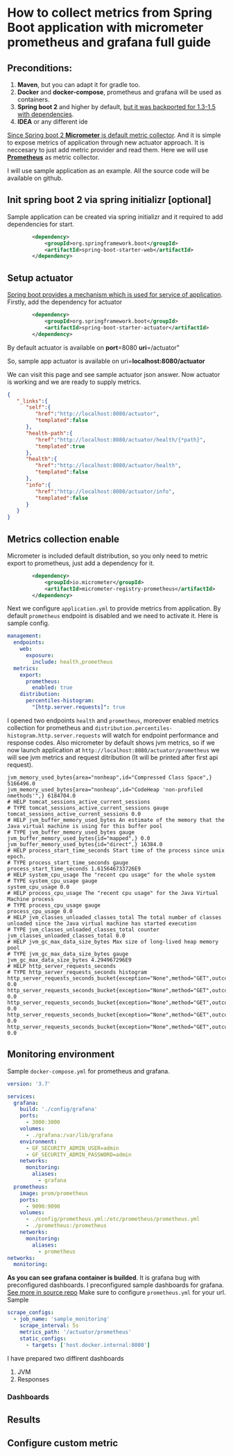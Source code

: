 # How to collect metrics from Spring Boot application with micrometer prometheus and grafana full guide

## Preconditions:
1. __Maven__, but you can adapt it for gradle too.
2. __Docker__ and __docker-compose__, prometheus and grafana will be used as containers.
3. __Spring boot 2__ and higher by default, [but it was backported for 1.3-1.5 with dependencies](https://spring.io/blog/2018/03/16/micrometer-spring-boot-2-s-new-application-metrics-collector#what-is-it).
4. __IDEA__ or any different ide

[Since Spring boot 2 __Micrometer__ is default metric collector](https://spring.io/blog/2018/03/16/micrometer-spring-boot-2-s-new-application-metrics-collector). 
And it is simple to expose metrics of application through new actuator approach. It is neccesary to just add metric provider and read them. Here we will use [__Prometheus__](https://prometheus.io/) as metric collector. 

I will use sample application as an example. All the source code will be available on github.

## Init spring boot 2 via spring initializr [optional]
Sample application can be created via spring initializr and it required to add dependencies for start.
```xml
        <dependency>
            <groupId>org.springframework.boot</groupId>
            <artifactId>spring-boot-starter-web</artifactId>
        </dependency>
```

## Setup actuator
[Spring boot provides a mechanism which is used for service of application](https://docs.spring.io/spring-boot/docs/current/reference/html/production-ready-features.html).
Firstly, add the dependency for actuator
```xml
        <dependency>
            <groupId>org.springframework.boot</groupId>
            <artifactId>spring-boot-starter-actuator</artifactId>
        </dependency>
```
By default actuator is available on __port__=8080 __uri__=/actuator"

So, sample app actuator is available on uri=__localhost:8080/actuator__

We can visit this page and see sample actuator json answer. Now actuator is working and we are ready to supply metrics.
```json
{
   "_links":{
      "self":{
         "href":"http://localhost:8080/actuator",
         "templated":false
      },
      "health-path":{
         "href":"http://localhost:8080/actuator/health/{*path}",
         "templated":true
      },
      "health":{
         "href":"http://localhost:8080/actuator/health",
         "templated":false
      },
      "info":{
         "href":"http://localhost:8080/actuator/info",
         "templated":false
      }
   }
}
```

## Metrics collection enable
Micrometer is included default distribution, so you only need to metric export to prometheus, just add a dependency for it.
```xml
        <dependency>
            <groupId>io.micrometer</groupId>
            <artifactId>micrometer-registry-prometheus</artifactId>
        </dependency>
```
Next we configure `application.yml` to provide metrics from application.
By default `prometheus` endpoint is disabled and we need to activate it.
Here is sample config.
```yml
management:
  endpoints:
    web:
      exposure:
        include: health,prometheus
  metrics:
    export:
      prometheus:
        enabled: true
    distribution:
      percentiles-histogram:
        "[http.server.requests]": true
```
I opened two endpoints `health` and `prometheus`, moreover enabled metrics collection for prometheus and `distribution.percentiles-histogram.http.server.requests` will watch for endpoint performance and response codes. Also micrometer by default shows jvm metrics, so if we now launch application at `http://localhost:8080/actuator/prometheus` we will see jvm metrics and request ditribution (It will be printed after first api request).
```
jvm_memory_used_bytes{area="nonheap",id="Compressed Class Space",} 5166496.0
jvm_memory_used_bytes{area="nonheap",id="CodeHeap 'non-profiled nmethods'",} 6184704.0
# HELP tomcat_sessions_active_current_sessions  
# TYPE tomcat_sessions_active_current_sessions gauge
tomcat_sessions_active_current_sessions 0.0
# HELP jvm_buffer_memory_used_bytes An estimate of the memory that the Java virtual machine is using for this buffer pool
# TYPE jvm_buffer_memory_used_bytes gauge
jvm_buffer_memory_used_bytes{id="mapped",} 0.0
jvm_buffer_memory_used_bytes{id="direct",} 16384.0
# HELP process_start_time_seconds Start time of the process since unix epoch.
# TYPE process_start_time_seconds gauge
process_start_time_seconds 1.615646733726E9
# HELP system_cpu_usage The "recent cpu usage" for the whole system
# TYPE system_cpu_usage gauge
system_cpu_usage 0.0
# HELP process_cpu_usage The "recent cpu usage" for the Java Virtual Machine process
# TYPE process_cpu_usage gauge
process_cpu_usage 0.0
# HELP jvm_classes_unloaded_classes_total The total number of classes unloaded since the Java virtual machine has started execution
# TYPE jvm_classes_unloaded_classes_total counter
jvm_classes_unloaded_classes_total 0.0
# HELP jvm_gc_max_data_size_bytes Max size of long-lived heap memory pool
# TYPE jvm_gc_max_data_size_bytes gauge
jvm_gc_max_data_size_bytes 4.294967296E9
# HELP http_server_requests_seconds  
# TYPE http_server_requests_seconds histogram
http_server_requests_seconds_bucket{exception="None",method="GET",outcome="SUCCESS",status="200",uri="/actuator",le="0.002446676",} 0.0
http_server_requests_seconds_bucket{exception="None",method="GET",outcome="SUCCESS",status="200",uri="/actuator",le="0.002796201",} 0.0
http_server_requests_seconds_bucket{exception="None",method="GET",outcome="SUCCESS",status="200",uri="/actuator",le="0.003145726",} 0.0
http_server_requests_seconds_bucket{exception="None",method="GET",outcome="SUCCESS",status="200",uri="/actuator",le="0.003495251",} 0.0
http_server_requests_seconds_bucket{exception="None",method="GET",outcome="SUCCESS",status="200",uri="/actuator",le="0.003844776",} 0.0
```

## Monitoring environment
Sample `docker-compose.yml` for prometheus and grafana. 
```yml
version: '3.7'

services:
  grafana:
    build: './config/grafana'
    ports:
      - 3000:3000
    volumes:
      - ./grafana:/var/lib/grafana
    environment:
      - GF_SECURITY_ADMIN_USER=admin
      - GF_SECURITY_ADMIN_PASSWORD=admin
    networks:
      monitoring:
        aliases:
          - grafana
  prometheus:
    image: prom/prometheus
    ports:
      - 9090:9090
    volumes:
      - ./config/prometheus.yml:/etc/prometheus/prometheus.yml
      - ./prometheus:/prometheus
    networks:
      monitoring:
        aliases:
          - prometheus
networks:
  monitoring:
```
__As you can see grafana container is builded__. It is grafana bug with preconfigured dashboards. I preconfigured sample dashboards for grafana. [See more in source repo](https://github.com/Kirya522/medium-posts/tree/main/spring-metrics)
Make sure to configure `prometheus.yml` for your url.
Sample
```yml
scrape_configs:
  - job_name: 'sample_monitoring'
    scrape_interval: 5s
    metrics_path: '/actuator/prometheus'
    static_configs:
      - targets: ['host.docker.internal:8080']
```

I have prepared two diffirent dashboards
1. JVM
2. Responses

### Dashboards

## Results


## Configure custom metric

